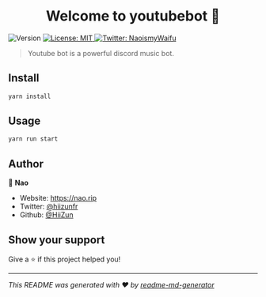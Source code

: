 <h1 align="center">Welcome to youtubebot 👋</h1>
<p>
  <img alt="Version" src="https://img.shields.io/badge/version-1.0.0-blue.svg?cacheSeconds=2592000" />
  <a href="#" target="_blank">
    <img alt="License: MIT" src="https://img.shields.io/badge/License-MIT-yellow.svg" />
  </a>
  <a href="https://twitter.com/naoismywaifu" target="_blank">
    <img alt="Twitter: NaoismyWaifu" src="https://img.shields.io/twitter/follow/naoismywaifu.svg?style=social" />
  </a>
</p>

> Youtube bot is a powerful discord music bot.

## Install

```sh
yarn install
```

## Usage

```sh
yarn run start
```

## Author

👤 **Nao**

* Website: https://nao.rip
* Twitter: [@hiizunfr](https://twitter.com/naoismywaifu)
* Github: [@HiiZun](https://github.com/naoismywaifu)

## Show your support

Give a ⭐️ if this project helped you!

***
_This README was generated with ❤️ by [readme-md-generator](https://github.com/kefranabg/readme-md-generator)_
